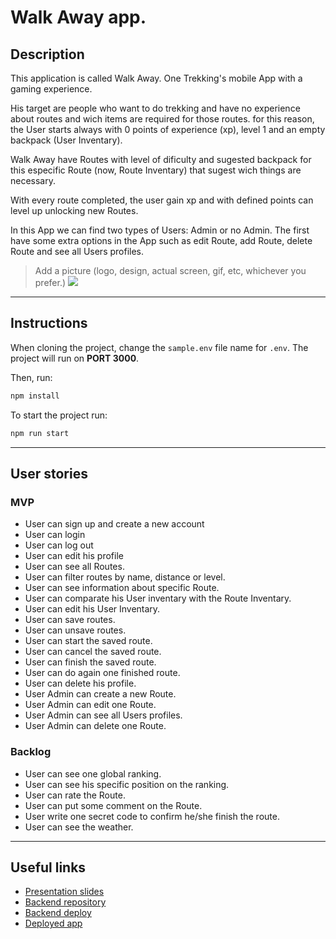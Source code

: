 # Walk Away app.

## Description

This application is called Walk Away. One Trekking's mobile App with a gaming experience.

His target are people who want to do trekking and have no experience about routes and wich items are required for those routes. for this reason, the User starts always with 0 points of experience (xp), level 1 and an empty backpack (User Inventary).

Walk Away have Routes with level of dificulty and sugested backpack for this especific Route (now, Route Inventary) that sugest wich things are necessary.

With every route completed, the user gain xp and with defined points can level up unlocking new Routes.

In this App we can find two types of Users: Admin or no Admin. The first have some extra options in the App such as edit Route, add Route, delete Route and see all Users profiles.

> Add a picture (logo, design, actual screen, gif, etc, whichever you prefer.)
> ![](picture.png)

---

## Instructions

When cloning the project, change the <code>sample.env</code> file name for <code>.env</code>. The project will run on **PORT 3000**.

Then, run:

```bash
npm install
```

To start the project run:

```bash
npm run start
```

---

## User stories

### MVP

- User can sign up and create a new account
- User can login
- User can log out
- User can edit his profile
- User can see all Routes.
- User can filter routes by name, distance or level.
- User can see information about specific Route.
- User can comparate his User inventary with the Route Inventary.
- User can edit his User Inventary.
- User can save routes.
- User can unsave routes.
- User can start the saved route.
- User can cancel the saved route.
- User can finish the saved route.
- User can do again one finished route.
- User can delete his profile.
- User Admin can create a new Route.
- User Admin can edit one Route.
- User Admin can see all Users profiles.
- User Admin can delete one Route.

### Backlog

- User can see one global ranking.
- User can see his specific position on the ranking.
- User can rate the Route.
- User can put some comment on the Route.
- User write one secret code to confirm he/she finish the route.
- User can see the weather.

---

## Useful links

- [Presentation slides]()
- [Backend repository]()
- [Backend deploy]()
- [Deployed app]()
